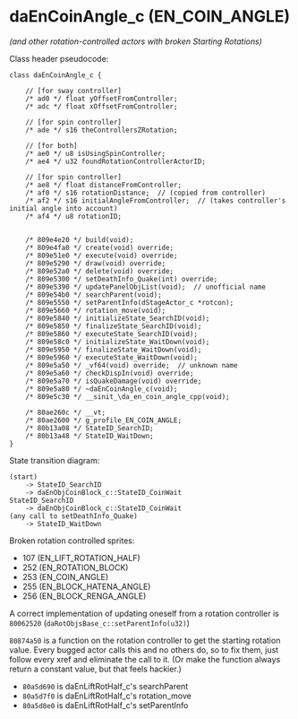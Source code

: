 # daEnCoinAngle_c (EN_COIN_ANGLE)

*(and other rotation-controlled actors with broken Starting Rotations)*

Class header pseudocode:

    class daEnCoinAngle_c {

        // [for sway controller]
        /* ad0 */ float yOffsetFromController;
        /* adc */ float xOffsetFromController;

        // [for spin controller]
        /* ade */ s16 theControllersZRotation;

        // [for both]
        /* ae0 */ u8 isUsingSpinController;
        /* ae4 */ u32 foundRotationControllerActorID;

        // [for spin controller]
        /* ae8 */ float distanceFromController;
        /* af0 */ s16 rotationDistance;  // (copied from controller)
        /* af2 */ s16 initialAngleFromController;  // (takes controller's initial angle into account)
        /* af4 */ u8 rotationID;


        /* 809e4e20 */ build(void);
        /* 809e4fa0 */ create(void) override;
        /* 809e51e0 */ execute(void) override;
        /* 809e5290 */ draw(void) override;
        /* 809e52a0 */ delete(void) override;
        /* 809e5300 */ setDeathInfo_Quake(int) override;
        /* 809e5390 */ updatePanelObjList(void);  // unofficial name
        /* 809e54b0 */ searchParent(void);
        /* 809e5550 */ setParentInfo(dStageActor_c *rotcon);
        /* 809e5660 */ rotation_move(void);
        /* 809e5840 */ initializeState_SearchID(void);
        /* 809e5850 */ finalizeState_SearchID(void);
        /* 809e5860 */ executeState_SearchID(void);
        /* 809e58c0 */ initializeState_WaitDown(void);
        /* 809e5950 */ finalizeState_WaitDown(void);
        /* 809e5960 */ executeState_WaitDown(void);
        /* 809e5a50 */ _vf64(void) override;  // unknown name
        /* 809e5a60 */ checkDispIn(void) override;
        /* 809e5a70 */ isQuakeDamage(void) override;
        /* 809e5a80 */ ~daEnCoinAngle_c(void);
        /* 809e5c30 */ __sinit_\da_en_coin_angle_cpp(void);

        /* 80ae260c */ __vt;
        /* 80ae2600 */ g_profile_EN_COIN_ANGLE;
        /* 80b13a08 */ StateID_SearchID;
        /* 80b13a48 */ StateID_WaitDown;
    }

State transition diagram:

    (start)
        -> StateID_SearchID
        -> daEnObjCoinBlock_c::StateID_CoinWait
    StateID_SearchID
        -> daEnObjCoinBlock_c::StateID_CoinWait
    (any call to setDeathInfo_Quake)
        -> StateID_WaitDown

Broken rotation controlled sprites:
* 107 (EN_LIFT_ROTATION_HALF)
* 252 (EN_ROTATION_BLOCK)
* 253 (EN_COIN_ANGLE)
* 255 (EN_BLOCK_HATENA_ANGLE)
* 256 (EN_BLOCK_RENGA_ANGLE)

A correct implementation of updating oneself from a rotation controller is `80062520` (`daRotObjsBase_c::setParentInfo(u32)`)

`80874a50` is a function on the rotation controller to get the starting rotation value.
Every bugged actor calls this and no others do, so to fix them, just follow every xref and eliminate the call to it.
(Or make the function always return a constant value, but that feels hackier.)

* `80a5d690` is daEnLiftRotHalf_c's searchParent
* `80a5d7f0` is daEnLiftRotHalf_c's rotation_move
* `80a5d8e0` is daEnLiftRotHalf_c's setParentInfo
